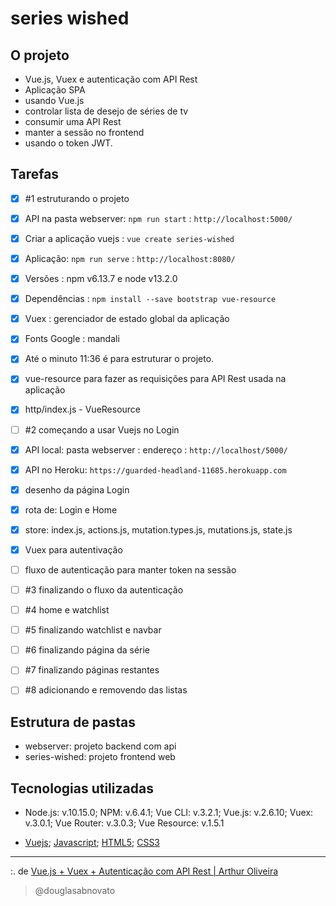 # series wished

## O projeto

- Vue.js, Vuex e autenticação com API Rest 
- Aplicação SPA 
- usando Vue.js
- controlar lista de desejo de séries de tv 
- consumir uma API Rest
- manter a sessão no frontend
- usando o token JWT.

## Tarefas

- [x] #1 estruturando o projeto
- [x] API na pasta webserver: `npm run start` : `http://localhost:5000/`
- [x] Criar a aplicação vuejs : `vue create series-wished`
- [x] Aplicação: `npm run serve` : `http://localhost:8080/`
- [x] Versões : npm v6.13.7 e node v13.2.0
- [x] Dependências : `npm install --save bootstrap vue-resource`
- [x] Vuex : gerenciador de estado global da aplicação
- [x] Fonts Google : mandali
- [x] Até o minuto 11:36 é para estruturar o projeto.
- [x] vue-resource para fazer as requisições para API Rest usada na aplicação
- [x] http/index.js - VueResource

- [ ] #2 começando a usar Vuejs no Login    
- [x] API local: pasta webserver : endereço : `http://localhost/5000/`
- [x] API no Heroku: `https://guarded-headland-11685.herokuapp.com`
- [x] desenho da página Login
- [x] rota de: Login e Home
- [x] store: index.js, actions.js, mutation.types.js, mutations.js, state.js
- [x] Vuex para autentivação
- [ ] fluxo de autenticação para manter token na sessão

- [ ] #3 finalizando o fluxo da autenticação
- [ ] #4 home e watchlist
- [ ] #5 finalizando watchlist e navbar
- [ ] #6 finalizando página da série
- [ ] #7 finalizando páginas restantes
- [ ] #8 adicionando e removendo das listas

## Estrutura de pastas

- webserver: projeto backend com api
- series-wished: projeto frontend web

## Tecnologias utilizadas

- Node.js: v.10.15.0; NPM: v.6.4.1; Vue CLI: v.3.2.1; Vue.js: v.2.6.10; Vuex: v.3.0.1; Vue Router: v.3.0.3; Vue Resource: v.1.5.1

- [Vuejs](https://vuejs.org/); [Javascript](https://developer.mozilla.org/pt-BR/docs/Web/JavaScript); [HTML5](https://developer.mozilla.org/pt-BR/docs/Web/HTML/Element); [CSS3](https://developer.mozilla.org/pt-BR/docs/Web/CSS)

---

:. de [Vue.js + Vuex + Autenticação com API Rest | Arthur Oliveira](https://www.youtube.com/playlist?list=PL7SyCwLzd5juMkMfe36pamqyK_8ugM-l3)
>@douglasabnovato